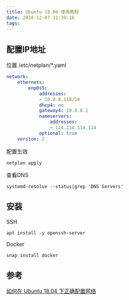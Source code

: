 ```yaml
---
title: Ubuntu 18.04 使用教程
date: 2018-12-07 11:39:16
tags:
---
```


## 配置IP地址

位置 /etc/netplan/*.yaml

```yaml
network:
    ethernets:
        enp0s5:
            addresses:
            - 10.8.8.118/24
            dhcp4: no
            gateway4: 10.8.8.1
            nameservers:
                addresses:
                - 114.114.114.114
            optional: true
    version: 2
```

配置生效

```shell
netplan apply
```

查看DNS

```shell
systemd-resolve --status|grep 'DNS Servers'
```



## 安装

SSH

```shell
apt install -y openssh-server
```



Docker

```
snap install docker
```





## 参考

[如何在 Ubuntu 18.04 下正确配置网络](https://www.hi-linux.com/posts/49513.html)